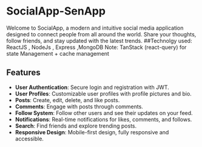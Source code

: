 # SocialApp-SenApp

Welcome to SocialApp, a modern and intuitive social media application designed to connect people from all around the world. Share your thoughts, follow friends, and stay updated with the latest trends.
##Technolgy used: ReactJS , NodeJs , Express ,MongoDB
Note: TanStack (react-query) for state Management + cache management

## Features
- **User Authentication**: Secure login and registration with JWT.
- **User Profiles**: Customizable user profiles with profile pictures and bio.
- **Posts**: Create, edit, delete, and like posts.
- **Comments**: Engage with posts through comments.
- **Follow System**: Follow other users and see their updates on your feed.
- **Notifications**: Real-time notifications for likes, comments, and follows.
- **Search**: Find friends and explore trending posts.
- **Responsive Design**: Mobile-first design, fully responsive and accessible.


